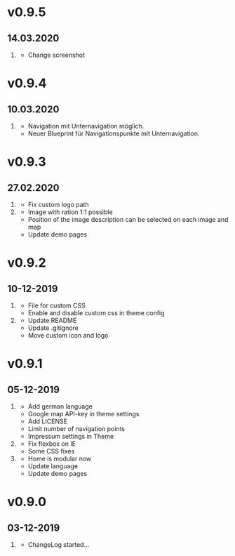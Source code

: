 # v0.9.5
## 14.03.2020

1. [](#bugfix)
    * Change screenshot
    
# v0.9.4
## 10.03.2020

1. [](#new)
    * Navigation mit Unternavigation möglich.
    * Neuer Blueprint für Navigationspunkte mit Unternavigation.
    
# v0.9.3
## 27.02.2020

1. [](#bugfix)
    * Fix custom logo path
1. [](#improved)
    * Image with ration 1:1 possible
    * Position of the image description can be selected on each image and map
    * Update demo pages
# v0.9.2
## 10-12-2019

1. [](#new)
    * File for custom CSS
    * Enable and disable custom css in theme config
1. [](#improved)
    * Update README
    * Update .gitignore
    * Move custom icon and logo

# v0.9.1
## 05-12-2019

1. [](#new)
    * Add german language
    * Google map API-key in theme settings
    * Add LICENSE
    * Limit number of navigation points
    * Impressum settings in Theme
1. [](#bugfix)
    * Fix flexbox on IE
    * Some CSS fixes
1. [](#improved)
    * Home is modular now
    * Update language
    * Update demo pages

# v0.9.0
## 03-12-2019

1. [](#new)
    * ChangeLog started...
